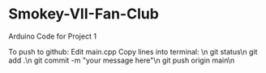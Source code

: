 # Smokey-VII-Fan-Club
Arduino Code for Project 1

To push to github:
Edit main.cpp
Copy lines into terminal:
\n
git status\n
git add .\n
git commit -m "your message here"\n
git push origin main\n
